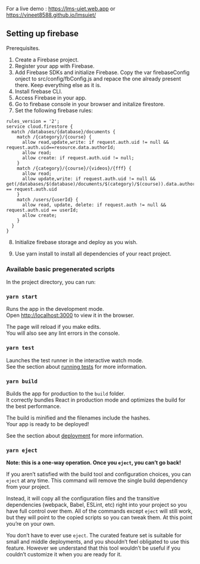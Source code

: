 For a live demo : https://lms-uiet.web.app  or  
                  https://vineet8588.github.io/lmsuiet/


## Setting up firebase

Prerequisites.
1. Create a Firebase project.
2. Register your app with Firebase.
3. Add Firebase SDKs and initialize Firebase. Copy the var firebaseConfig onject to src/config/fbConfig.js and repace the one already present there. Keep everything else as it is.
4. Install firebase CLI.
5. Access Firebase in your app.
6. Go to firebase console in your browser and initalize firestore.
7. Set the following firebase rules: 

```
rules_version = '2';
service cloud.firestore {
  match /databases/{database}/documents {
    match /{category}/{course} {
      allow read,update,write: if request.auth.uid != null && request.auth.uid==resource.data.authorId;
      allow read;
      allow create: if request.auth.uid != null;
    }
    match /{category}/{course}/{videos}/{fff} {
      allow read;
      allow update,write: if request.auth.uid != null && get(/databases/$(database)/documents/$(category)/$(course)).data.authorId == request.auth.uid
    }
    match /users/{userId} {
      allow read, update, delete: if request.auth != null && request.auth.uid == userId;
      allow create;
    }
  }
}
```
8. Initialize firebase storage and deploy as you wish.

9. Use yarn install to install all dependencies of your react project.



### Available basic pregenerated scripts

In the project directory, you can run:

### `yarn start`

Runs the app in the development mode.<br />
Open [http://localhost:3000](http://localhost:3000) to view it in the browser.

The page will reload if you make edits.<br />
You will also see any lint errors in the console.

### `yarn test`

Launches the test runner in the interactive watch mode.<br />
See the section about [running tests](https://facebook.github.io/create-react-app/docs/running-tests) for more information.

### `yarn build`

Builds the app for production to the `build` folder.<br />
It correctly bundles React in production mode and optimizes the build for the best performance.

The build is minified and the filenames include the hashes.<br />
Your app is ready to be deployed!

See the section about [deployment](https://facebook.github.io/create-react-app/docs/deployment) for more information.

### `yarn eject`

**Note: this is a one-way operation. Once you `eject`, you can’t go back!**

If you aren’t satisfied with the build tool and configuration choices, you can `eject` at any time. This command will remove the single build dependency from your project.

Instead, it will copy all the configuration files and the transitive dependencies (webpack, Babel, ESLint, etc) right into your project so you have full control over them. All of the commands except `eject` will still work, but they will point to the copied scripts so you can tweak them. At this point you’re on your own.

You don’t have to ever use `eject`. The curated feature set is suitable for small and middle deployments, and you shouldn’t feel obligated to use this feature. However we understand that this tool wouldn’t be useful if you couldn’t customize it when you are ready for it.

